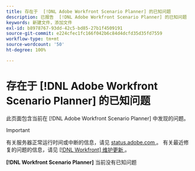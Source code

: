 ```yaml
---
title: 存在于  [!DNL Adobe Workfront Scenario Planner] 的已知问题
description: 已报告  [!DNL Adobe Workfront Scenario Planner] 的已知问题
keywords: 新建文件，添加文件
exl-id: b8978767-93dd-42c5-bd85-27b1f4509191
source-git-commit: e224cfec1fc166f042b6c84d4dcfd35d35fd7559
workflow-type: tm+mt
source-wordcount: '50'
ht-degree: 100%

---
```


# 存在于 [!DNL Adobe Workfront Scenario Planner] 的已知问题

此页面包含当前在 [!DNL Adobe Workfront Scenario Planner] 中发现的问题。

>[!IMPORTANT]
>
>有关服务器正常运行时间或中断的信息，请见 [status.adobe.com ](https://status.adobe.com)。 有关最近修复的问题的信息，请见 [[!DNL Workfront]  维护更新 ](../maintenance/current-updates.md)。

**[!DNL Workfront Scenario Planner]** 当前没有已知问题
<!--


-->

